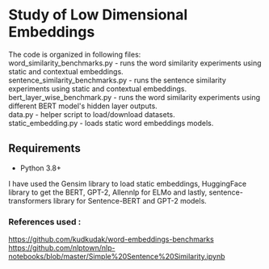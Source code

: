 # Study of Low Dimensional Embeddings

The code is organized in following files: \
word_similarity_benchmarks.py - runs the word similarity experiments using static and contextual embeddings. \
sentence_similarity_benchmarks.py - runs the sentence similarity experiments using static and contextual embeddings. \
bert_layer_wise_benchmark.py - runs the word similarity experiments using different BERT model's hidden layer outputs. \
data.py - helper script to load/download datasets. \
static_embedding.py - loads static word embeddings models.

## Requirements

* Python 3.8+

I have used the Gensim library to load static embeddings, HuggingFace library to get the BERT, GPT-2, Allennlp for ELMo and lastly, sentence-transformers library for Sentence-BERT and GPT-2 models.


### References used : 
https://github.com/kudkudak/word-embeddings-benchmarks
https://github.com/nlptown/nlp-notebooks/blob/master/Simple%20Sentence%20Similarity.ipynb
